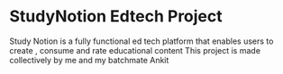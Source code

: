 # StudyNotion Edtech Project

Study Notion is a fully functional ed tech platform that enables users to create , consume and rate educational content
This project is made collectively by me and my batchmate Ankit 
